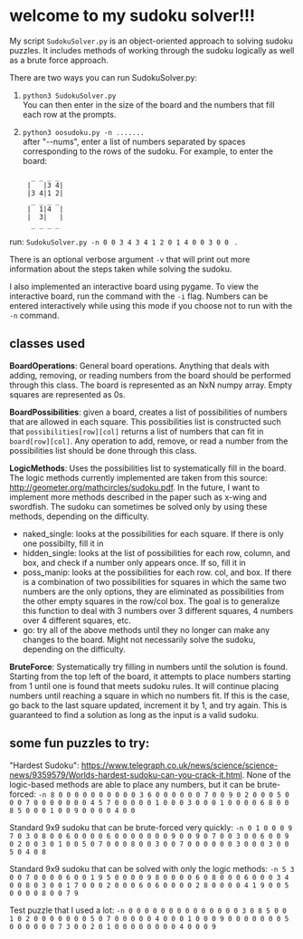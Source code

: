 # welcome to my sudoku solver!!!

My script `SudokuSolver.py` is an object-oriented approach to solving sudoku puzzles. It includes methods of working through the sudoku logically as well as a brute force approach. 

There are two ways you can run SudokuSolver.py:
1. `python3 SudokuSolver.py` <br />
  You can then enter in the size of the board and the numbers that fill each row at the prompts.
2. `python3 oosudoku.py -n .......` <br />
  after "--nums", enter a list of numbers separated by spaces corresponding to the rows of the sudoku. For example, to enter the board:<br />
  
         _ _ _ _ 
        |   |3 4| 
        |3 4|1 2| 
         _ _ _ _ 
        |  1|4  | 
        |  3|   |
         _ _ _ _ 
        

  run: `SudokuSolver.py -n 0 0 3 4 3 4 1 2 0 1 4 0 0 3 0 0 ` . 
  
  
  There is an optional verbose argument `-v` that will print out more information about the steps taken while solving the sudoku. 
  
  I also implemented an interactive board using pygame. To view the interactive board, run the command with the `-i` flag. Numbers can be entered interactively while using this mode if you choose not to run with the `-n` command. 



## classes used

**BoardOperations**: General board operations. Anything that deals with adding, removing, or reading numbers from the board should be performed through this class. The board is represented as an NxN numpy array. Empty squares are represented as 0s. 

**BoardPossibilities**: given a board, creates a list of possibilities of numbers that are allowed in each square. This possibilities list is constructed such that `possibilities[row][col]` returns a list of numbers that can fit in `board[row][col]`. Any operation to add, remove, or read a number from the possibilities list should be done through this class. 
 
 **LogicMethods**: Uses the possibilities list to systematically fill in the board. The logic methods currently implemented are taken from this source: http://geometer.org/mathcircles/sudoku.pdf. In the future, I want to implement more methods described in the paper such as x-wing and swordfish. The sudoku can sometimes be solved only by using these methods, depending on the difficulty. 
  * naked_single: looks at the possibilities for each square. If there is only one possibilty, fill it in
  * hidden_single: looks at the list of possibilities for each row, column, and box, and check if a number only appears once. If so, fill it in 
  * poss_manip: looks at the possibilities for each row. col, and box. If there is a combination of two possibilities for squares in which the same two numbers are the only options, they are eliminated as possibilities from the other empty squares in the row/col box. The goal is to generalize this function to deal with 3 numbers over 3 different squares, 4 numbers over 4 different squares, etc. 
  * go: try all of the above methods until they no longer can make any changes to the board. Might not necessarily solve the sudoku, depending on the difficulty.

**BruteForce**: Systematically try filling in numbers until the solution is found. Starting from the top left of the board, it attempts to place numbers starting from 1 until one is found that meets sudoku rules. It will continue placing numbers until reaching a square in which no numbers fit. If this is the case, go back to the last square updated, increment it by 1, and try again. This is guaranteed to find a solution as long as the input is a valid sudoku. 


## some fun puzzles to try: 

"Hardest Sudoku": https://www.telegraph.co.uk/news/science/science-news/9359579/Worlds-hardest-sudoku-can-you-crack-it.html. None of the logic-based methods are able to place any numbers, but it can be brute-forced:
`-n 8 0 0 0 0 0 0 0 0 0 0 3 6 0 0 0 0 0 0 7 0 0 9 0 2 0 0 0 5 0 0 0 7 0 0 0 0 0 0 0 4 5 7 0 0 0 0 0 1 0 0 0 3 0 0 0 1 0 0 0 0 6 8 0 0 8 5 0 0 0 1 0 0 9 0 0 0 0 4 0 0  `


Standard 9x9 sudoku that can be brute-forced very quickly:
`-n 0 1 0 0 0 9 7 0 3 0 8 0 0 6 0 0 0 0 6 0 0 0 0 0 0 0 9 0 0 9 0 7 0 0 3 0 0 6 0 0 9 0 2 0 0 3 0 1 0 0 5 0 7 0 0 0 8 0 0 3 0 0 7 0 0 0 0 0 0 3 0 0 0 3 0 0 5 0 4 0 8`

Standard 9x9 sudoku that can be solved with only the logic methods: 
`-n 5 3 0 0 7 0 0 0 0 6 0 0 1 9 5 0 0 0 0 9 8 0 0 0 0 6 0 8 0 0 0 6 0 0 0 3 4 0 0 8 0 3 0 0 1 7 0 0 0 2 0 0 0 6 0 6 0 0 0 0 2 8 0 0 0 0 4 1 9 0 0 5 0 0 0 0 8 0 0 7 9 `

Test puzzle that I used a lot: 
`-n 0 0 0 0 0 0 0 0 0 0 0 0 0 0 3 0 8 5 0 0 1 0 2 0 0 0 0 0 0 0 5 0 7 0 0 0 0 0 4 0 0 0 1 0 0 0 9 0 0 0 0 0 0 0 5 0 0 0 0 0 0 7 3 0 0 2 0 1 0 0 0 0 0 0 0 0 4 0 0 0 9`
